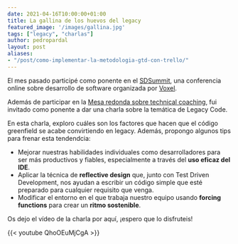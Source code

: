 ```yaml
---
date: 2021-04-16T10:00:00+01:00
title: La gallina de los huevos del legacy
featured_image: '/images/gallina.jpg'
tags: ["legacy", "charlas"]
author: pedropardal
layout: post
aliases:
- "/post/como-implementar-la-metodologia-gtd-con-trello/"
---
```


El mes pasado participé como ponente en el [SDSummit](https://sdsummit.es/), una conferencia online sobre desarrollo de software organizada por [Voxel](https://www.voxelgroup.net/es/index.html).

Además de participar en la [Mesa redonda sobre technical coaching](/post/mesa-redonda-technical-coaching/), fui invitado como ponente a dar una charla sobre la temática de Legacy Code.

En esta charla, exploro cuáles son los factores que hacen que el código greenfield se acabe convirtiendo en legacy. Además, propongo algunos tips para frenar esta tendendcia:

- Mejorar nuestras habilidades individuales como desarrolladores para ser más productivos y fiables, especialmente a través del **uso eficaz del IDE**.
- Aplicar la técnica de **reflective design** que, junto con Test Driven Development, nos ayudan a escribir un código simple que esté preparado para cualquier requisito que venga.
- Modificar el entorno en el que trabaja nuestro equipo usando **forcing functions** para crear un **ritmo sostenible**.

Os dejo el vídeo de la charla por aquí, ¡espero que lo disfruteis!

{{< youtube QhoOEuMjCgA >}}
